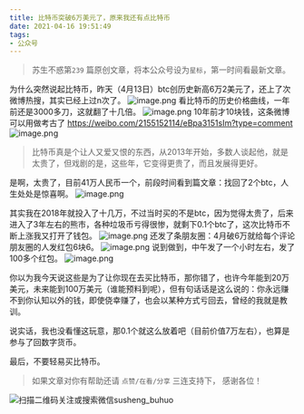 ```yaml
---
title: 比特币突破6万美元了，原来我还有点比特币
date: 2021-04-16 19:51:49
tags:
- 公众号
---
```

> 苏生不惑第`239` 篇原创文章，将本公众号设为`星标`，第一时间看最新文章。

为什么突然说起比特币，昨天（4月13日）btc创历史新高6万2美元了，还上了次微博热搜，其实已经上过n次了。
![image.png](https://upload-images.jianshu.io/upload_images/23152173-8ba594b505b855a8.png?imageMogr2/auto-orient/strip%7CimageView2/2/w/1240)
看比特币的历史价格曲线，一年前还是3000多刀，这就翻了十几倍。
![image.png](https://upload-images.jianshu.io/upload_images/23152173-565bb412b6c1f2c9.png?imageMogr2/auto-orient/strip%7CimageView2/2/w/1240)
10年前才10块钱，这条微博可以用做考古了 https://weibo.com/2155152114/eBpa3151sIm?type=comment
![image.png](https://upload-images.jianshu.io/upload_images/23152173-b0635ab1861d54ef.png?imageMogr2/auto-orient/strip%7CimageView2/2/w/1240)

> 比特币真是个让人又爱又恨的东西，从2013年开始，多数人谈起他，就是太贵了，但戏剧的是，这些年，它变得更贵了，而且发展得更好。

是啊，太贵了，目前41万人民币一个，前段时间看到篇文章：找回了2个btc，人生处处是惊喜啊。
![image.png](https://upload-images.jianshu.io/upload_images/23152173-541ba7159097c1ba.png?imageMogr2/auto-orient/strip%7CimageView2/2/w/1240)

其实我在2018年就投入了十几万，不过当时买的不是btc，因为觉得太贵了，后来进入了3年左右的熊市，各种垃圾币亏得很惨，就剩下0.1个btc了，这次比特币不断上涨我又打开了钱包。
![image.png](https://upload-images.jianshu.io/upload_images/23152173-1803dd7239221a19.png?imageMogr2/auto-orient/strip%7CimageView2/2/w/1240)
还发了条朋友圈：4月破6万就给每个评论朋友圈的人发红包6块6。
![image.png](https://upload-images.jianshu.io/upload_images/23152173-0da53b5b94852285.png?imageMogr2/auto-orient/strip%7CimageView2/2/w/1240)
说到做到，中午发了一个小时左右，发了100多个红包。
![image.png](https://upload-images.jianshu.io/upload_images/23152173-adfd0ffffcc5735f.png?imageMogr2/auto-orient/strip%7CimageView2/2/w/1240)


你以为我今天说这些是为了让你现在去买比特币，那你错了，也许今年能到20万美元，未来能到100万美元（谁能预料到呢），但有句话话是这么说的：你永远赚不到你认知以外的钱，即使侥幸赚了，也会以某种方式亏回去，曾经的我就是教训。


说实话，我也没看懂这玩意，那0.1个就这么放着吧（目前价值7万左右），也算是参与了回数字货币。

最后，不要轻易买比特币。

>  如果文章对你有帮助还请 `点赞/在看/分享` 三连支持下， 感谢各位！

![扫描二维码关注或搜索微信susheng_buhuo](https://upload-images.jianshu.io/upload_images/23152173-61c280d775baf3e6.png?imageMogr2/auto-orient/strip%7CimageView2/2/w/1240)